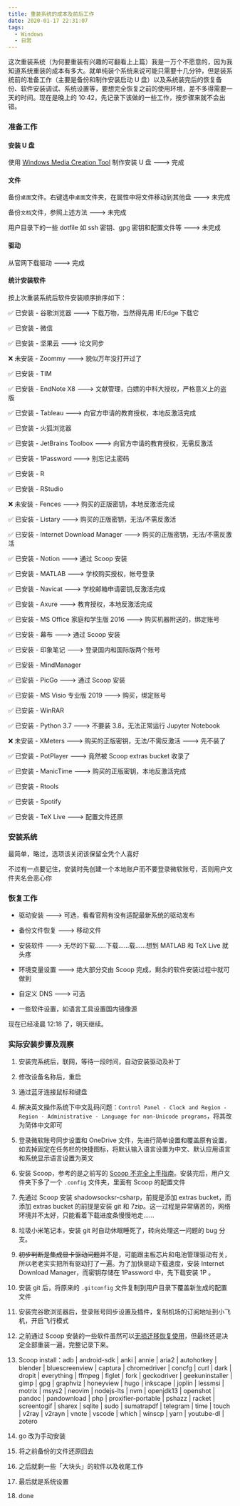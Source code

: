 ```yaml
---
title: 重装系统的成本及前后工作
date: 2020-01-17 22:31:07
tags:
  - Windows
  - 日常
---
```


这次重装系统（为何要重装有兴趣的可翻看上上篇）我是一万个不愿意的，因为我知道系统重装的成本有多大。就单纯装个系统来说可能只需要十几分钟，但是装系统前的准备工作（主要是备份和制作安装启动 U 盘）以及系统装完后的恢复备份、软件安装调试、系统设置等，要想完全恢复之前的使用环境，差不多得需要一天的时间。现在是晚上的 10:42，先记录下该做的一些工作，按步骤来就不会出错。

<!-- more -->

### 准备工作

#### 安装 U 盘

使用 [Windows Media Creation Tool](https://www.microsoft.com/zh-cn/software-download/windows10) 制作安装 U 盘 ---> 完成

#### 文件

备份`桌面`文件。右键选中`桌面`文件夹，在属性中将文件移动到其他盘 ---> 未完成

备份`文档`文件，参照上述方法 ---> 未完成

用户目录下的一些 dotfile 如 ssh 密钥、gpg 密钥和配置文件等 ---> 未完成

#### 驱动

从官网下载驱动 ---> 完成

#### 统计安装软件

按上次重装系统后软件安装顺序排序如下：

✅ 已安装 - 谷歌浏览器 ---> 下载万物，当然得先用 IE/Edge 下载它

✅ 已安装 - 微信

✅ 已安装 - 坚果云 ---> 论文同步

❌ 未安装 - Zoommy ---> 貌似万年没打开过了

✅ 已安装 - TIM

✅ 已安装 - EndNote X8 ---> 文献管理，白嫖的中科大授权，严格意义上的盗版

✅ 已安装 - Tableau ---> 向官方申请的教育授权，本地反激活完成

✅ 已安装 - 火狐浏览器

✅ 已安装 - JetBrains Toolbox ---> 向官方申请的教育授权，无需反激活

✅ 已安装 - 1Password ---> 别忘记主密码

✅ 已安装 - R

✅ 已安装 - RStudio

❌ 未安装 - Fences ---> 购买的正版密钥，本地反激活完成

✅ 已安装 - Listary ---> 购买的正版密钥，无法/不需反激活

✅ 已安装 - Internet Download Manager ---> 购买的正版密钥，无法/不需反激活

✅ 已安装 - Notion ---> 通过 Scoop 安装

✅ 已安装 - MATLAB ---> 学校购买授权，帐号登录

✅ 已安装 - Navicat ---> 学校邮箱申请密钥,反激活完成

✅ 已安装 - Axure ---> 教育授权，本地反激活完成

✅ 已安装 - MS Office 家庭和学生版 2016 ---> 购买机器附送的，绑定账号

✅ 已安装 - 幕布 ---> 通过 Scoop 安装

✅ 已安装 - 印象笔记 ---> 登录国内和国际版两个账号

✅ 已安装 - MindManager

✅ 已安装 - PicGo ---> 通过 Scoop 安装

✅ 已安装 - MS Visio 专业版 2019 ---> 购买，绑定账号

✅ 已安装 - WinRAR

✅ 已安装 - Python 3.7 ---> 不要装 3.8，无法正常运行 Jupyter Notebook

❌ 未安装 - XMeters ---> 购买的正版密钥，无法/不需反激活 ---> 先不装了

✅ 已安装 - PotPlayer ---> 竟然被 Scoop extras bucket 收录了

✅ 已安装 - ManicTime ---> 购买的正版密钥，本地反激活完成

✅ 已安装 - Rtools

✅ 已安装 - Spotify

✅ 已安装 - TeX Live ---> 配置文件还原

### 安装系统

最简单，略过，选项该关闭该保留全凭个人喜好

不过有一点要记住，安装时先创建一个本地账户而不要登录微软账号，否则用户文件夹名会恶心你

### 恢复工作

- 驱动安装 ---> 可选，看看官网有没有适配最新系统的驱动发布

- 备份文件恢复 ---> 移动文件

- 安装软件 ---> 无尽的下载……下载……载……想到 MATLAB 和 TeX Live 就头疼

- 环境变量设置 ---> 绝大部分交由 Scoop 完成，剩余的软件安装过程中就可做到

- 自定义 DNS ---> 可选

- 一些软件设置，如语言工具设置国内镜像源

现在已经凌晨 12:18 了，明天继续。

### 实际安装步骤及观察

1. 安装完系统后，联网，等待一段时间，自动安装驱动及补丁

2. 修改设备名称后，重启

3. 通过蓝牙连接鼠标和键盘

4. 解决英文操作系统下中文乱码问题：`Control Panel - Clock and Region - Region - Administrative - Language for non-Unicode programs`，将其改为简体中文即可

5. 登录微软账号同步设置和 OneDrive 文件，先进行简单设置和覆盖原有设置，如去掉固定在任务栏的快捷图标，将默认输入语言设置为中文、默认应用语言和系统显示语言设置为英文

6. 安装 Scoop，参考的是之前写的 [Scoop 不完全上手指南](https://www.iamzs.top/archives/scoop-guidebook.html)。安装完后，用户文件夹下多了一个 `.config` 文件夹，里面有 Scoop 的配置文件

7. 先通过 Scoop 安装 shadowsocksr-csharp，前提是添加 extras bucket，而添加 extras bucket 的前提是安装 git 和 7zip。这一过程是异常痛苦的，网络环境并不太好，只能看着下载进度条慢慢地走……

8. 垃圾小米笔记本，安装 git 时自动休眠睡死了，转向处理这一问题的 bug 分支。

9. ~~初步判断是集成显卡驱动问题~~并不是，可能跟主板芯片和电池管理驱动有关，所以老老实实把所有驱动打了一遍。为了加快驱动下载速度，安装 Internet Download Manager，而密钥存储在 1Password 中，先下载安装 1P 。

10. 安装 git 后，将原来的 `.gitconfig` 文件复制到用户目录下覆盖新生成的配置文件

11. 安装完谷歌浏览器后，登录账号同步设置及插件，复制机场的订阅地址到小飞机，开启飞行模式

12. 之前通过 Scoop 安装的一些软件虽然可以[无损迁移恢复使用](https://www.iamzs.top/archives/windows-open-with.html#Scoop-%E8%BF%81%E7%A7%BB%E5%8F%8A%E9%87%8D%E8%A3%85%E5%90%8E%E6%81%A2%E5%A4%8D%E4%BD%BF%E7%94%A8)，但最终还是决定全部重装一遍，完整记录下来。

13. Scoop install：adb | android-sdk | anki | annie | aria2 | autohotkey | blender | bluescreenview | captura | chromedriver | concfg | curl | dark | dropit | everything | ffmpeg | figlet | fork | geckodriver | geekuninstaller | gimp | gpg | graphviz | honeyview | hugo | inkscape | joplin | lessmsi | motrix | msys2 | neovim | nodejs-lts | nvm | openjdk13 | openshot | pandoc | pandownload | php | proxifier-portable | pshazz | racket | screentogif | sharex | sqlite | sudo | sumatrapdf | telegram | time | touch | v2ray | v2rayn | vnote | vscode | which | winscp | yarn | youtube-dl | zotero

14. go 改为手动安装

15. 将之前备份的文件还原回去

16. 之后就剩一些「大块头」的软件以及收尾工作

17. 最后就是系统设置

18. done
